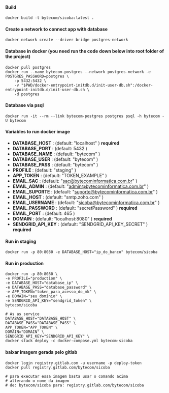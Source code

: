 #### Build
    docker build -t bytecom/sicoba:latest .

#### Create a network to connect app with database
    docker network create --driver bridge postgres-network
    
#### Database in docker (you need run the code down below into root folder of the project)
    docker pull postgres
    docker run --name bytecom-postgres --network postgres-network -e POSTGRES_PASSWORD=postgres \
        -p 5432:5432 \
        -v "$PWD/docker-entrypoint-initdb.d/init-user-db.sh":/docker-entrypoint-initdb.d/init-user-db.sh \
        -d postgres

#### Database via psql
    docker run -it --rm --link bytecom-postgres postgres psql -h bytecom -U bytecom


#### Variables to run docker image

* __DATABASE_HOST__     : (default: "localhost"                           ) __required__
* __DATABASE_PORT__     : (default: 5432                                  ) 
* __DATABASE_NAME__     : (default: "bytecom"                             ) 
* __DATABASE_USER__     : (default: "bytecom"                             ) 
* __DATABASE_PASS__     : (default: "bytecom"                             ) 
* __PROFILE__           : (default: "staging"                             ) 
* __APP_TOKEN__         : (default: "TOKEN_EXAMPLE"                       ) 
* __EMAIL_SAC__         : (default: "sac@bytecominformatica.com.br"       ) 
* __EMAIL_ADMIN__       : (default: "admin@bytecominformatica.com.br"     ) 
* __EMAIL_SUPORTE__     : (default: "suporte@bytecominformatica.com.br"   ) 
* __EMAIL_HOST__        : (default: "smtp.zoho.com"                       )
* __EMAIL_USERNAME__    : (default: "sicoba@bytecominformatica.com.br"    ) 
* __EMAIL_PASSWORD__    : (default: "secretPassword"                      ) __required__
* __EMAIL_PORT__        : (default: 465                                   ) 
* __DOMAIN__            : (default: "localhost:8080"                      ) __required__
* __SENDGRID_API_KEY__  : (default: "SENDGRID_API_KEY_SECRET"             ) __required__

#### Run in staging
    docker run -p 80:8080 -e DATABASE_HOST="ip_do_banco" bytecom/sicoba
    
#### Run in production
    docker run -p 80:8080 \
    -e PROFILE="production" \
    -e DATABASE_HOST="database_ip" \
    -e DATABASE_PASS="database_password" \
    -e APP_TOKEN="token_para_acesso_do_mk" \
    -e DOMAIN="seu_dominio" \
    -e SENDGRID_API_KEY="sendgrid_token" \ 
    bytecom/sicoba
    
    # As as service
    DATABASE_HOST="DATABASE_HOST" \
    DATABASE_PASS="DATABASE_PASS" \
    APP_TOKEN="APP_TOKEN" \
    DOMAIN="DOMAIN" \
    SENDGRID_API_KEY="SENDGRID_API_KEY" \
    docker stack deploy -c docker-compose.yml bytecom-sicoba
    
#### baixar imagem gerada pelo gitlab
    docker login registry.gitlab.com -u username -p deploy-token
    docker pull registry.gitlab.com/bytecom/sicoba
    
    # para executar essa imagem basta usar o comando acima 
    # alterando o nome da imagem 
    # de: bytecom/sicoba para: registry.gitlab.com/bytecom/sicoba 
    
    
